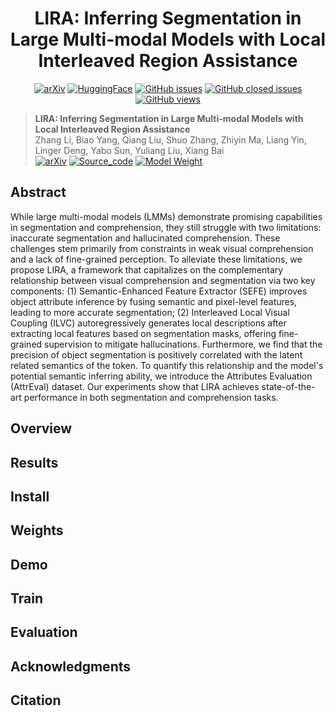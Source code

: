 <div align="center" xmlns="http://www.w3.org/1999/html">
<h1 align="center">
LIRA: Inferring Segmentation in Large Multi-modal Models with Local Interleaved Region Assistance
</h1>

[![arXiv](https://img.shields.io/badge/Arxiv-LIRA-b31b1b.svg?logo=arXiv)](https://arxiv.org/abs/2507.06272)
[![HuggingFace](https://img.shields.io/badge/HuggingFace-black.svg?logo=HuggingFace)](https://huggingface.co/echo840/LIRA)
[![GitHub issues](https://img.shields.io/github/issues/echo840/LIRA?color=critical&label=Issues)](https://github.com/echo840/LIRA/issues?q=is%3Aopen+is%3Aissue)
[![GitHub closed issues](https://img.shields.io/github/issues-closed/echo840/LIRA?color=success&label=Issues)](https://github.com/echo840/LIRA/issues?q=is%3Aissue+is%3Aclosed)
[![GitHub views](https://komarev.com/ghpvc/?username=Yuliang-Liu&repo=LIRA&color=brightgreen&label=Views)](https://github.com/echo840/LIRA)
</div>


> **LIRA: Inferring Segmentation in Large Multi-modal Models with Local Interleaved Region Assistance**<br>
> Zhang Li, Biao Yang, Qiang Liu, Shuo Zhang, Zhiyin Ma, Liang Yin, Linger Deng, Yabo Sun, Yuliang Liu, Xiang Bai <br>
[![arXiv](https://img.shields.io/badge/Arxiv-b31b1b.svg?logo=arXiv)](https://arxiv.org/abs/2507.06272) 
[![Source_code](https://img.shields.io/badge/Code-Available-white)](README.md)
[![Model Weight](https://img.shields.io/badge/HuggingFace-gray)](https://huggingface.co/echo840/)


## Abstract
While large multi-modal models (LMMs) demonstrate promising capabilities in segmentation and comprehension, they still struggle with two limitations: inaccurate segmentation and hallucinated comprehension. These challenges stem primarily from constraints in weak visual comprehension and a lack of fine-grained perception. To alleviate these limitations, we propose LIRA, a framework that capitalizes on the complementary relationship between visual comprehension and segmentation via two key components: (1) Semantic-Enhanced Feature Extractor (SEFE) improves object attribute inference by fusing semantic and pixel-level features, leading to more accurate segmentation; (2) Interleaved Local Visual Coupling (ILVC) autoregressively generates local descriptions after extracting local features based on segmentation masks, offering fine-grained supervision to mitigate hallucinations. Furthermore, we find that the precision of object segmentation is positively correlated with the latent related semantics of the <seg> token. To quantify this relationship and the model's potential semantic inferring ability, we introduce the Attributes Evaluation (AttrEval) dataset. Our experiments show that LIRA achieves state-of-the-art performance in both segmentation and comprehension tasks.


## Overview



## Results


## Install



## Weights


## Demo


## Train


## Evaluation


## Acknowledgments

## Citation


